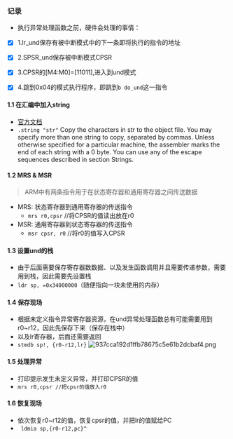 ### 记录

- 执行异常处理函数之前，硬件会处理的事情：
* [x] 1.lr_und保存有被中断模式中的下一条即将执行的指令的地址
* [x] 2.SPSR_und保存被中断模式CPSR
* [x] 3.CPSR的[M4:M0]=[11011],进入到und模式
* [x] 4.跳到0x04的模式执行程序，即跳到`b do_und`这一指令
	 


#### 1.1 在汇编中加入string
- [官方文档](http://web.mit.edu/gnu/doc/html/as_7.html)
- `.string "str"` Copy the characters in str to the object file. You may specify more than one string to copy, separated by commas. Unless otherwise specified for a particular machine, the assembler marks the end of each string with a 0 byte. You can use any of the escape sequences described in section Strings.


#### 1.2 MRS & MSR

> ARM中有两条指令用于在状态寄存器和通用寄存器之间传送数据

- MRS: 状态寄存器到通用寄存器的传送指令
    - `mrs r0,cpsr`   //将CPSR的值读出放在r0
- MSR: 通用寄存器到状态寄存器的传送指令
    - `msr cpsr, r0`  //将r0的值写入CPSR

#### 1.3 设置und的栈
- 由于后面需要保存寄存器数数据、以及发生函数调用并且需要传递参数，需要用到栈，因此需要先设置栈
- `ldr sp, =0x34000000`（随便指向一块未使用的内存）

#### 1.4 保存现场
- 根据未定义指令异常寄存器资源，在und异常处理函数总有可能需要用到r0~r12，因此先保存下来（保存在栈中）
- 以及lr寄存器，后面还需要返回
- `stmdb sp!, {r0-r12,lr}`
![937cca192d1ffb78675c5e61b2dcbaf4.png](en-resource://database/11053:1)


#### 1.5 处理异常
- 打印提示发生未定义异常，并打印CPSR的值
- `mrs r0,cpsr //把cpsr的值放入r0`

#### 1.6 恢复现场
- 依次恢复r0~r12的值，恢复cpsr的值，并把lr的值赋给PC
- ` ldmia sp,{r0-r12,pc}^` 
